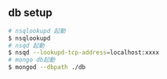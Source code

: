 
## db setup
``` bash
# nsqlookupd 起動
$ nsqlookupd
# nsqd 起動
$ nsqd --lookupd-tcp-address=localhost:xxxx
# mongo db起動
$ mongod --dbpath ./db
```